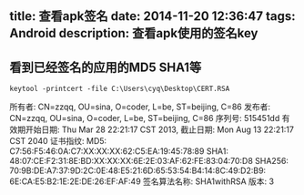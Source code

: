 title: 查看apk签名
date: 2014-11-20 12:36:47
tags: Android
description: 查看apk使用的签名key
---
## 看到已经签名的应用的MD5 SHA1等
```
keytool -printcert -file C:\Users\cyq\Desktop\CERT.RSA
```



所有者: CN=zzqq, OU=sina, O=coder, L=be, ST=beijing, C=86
发布者: CN=zzqq, OU=sina, O=coder, L=be, ST=beijing, C=86
序列号: 515451dd
有效期开始日期: Thu Mar 28 22:21:17 CST 2013, 截止日期: Mon Aug 13 22:21:17 CST
2040
证书指纹:
         MD5: C7:56:F5:46:0A:C7:XX:XX:XX:62:C5:EA:19:45:78:89
         SHA1: 48:07:CE:F2:31:8E:BD:XX:XX:XX:6E:2E:03:AF:62:FE:83:04:70:D8
         SHA256: 70:9B:DE:A7:37:9D:2C:0E:48:E5:21:6D:65:53:54:B4:14:8C:49:D2:B9:
6E:CA:E5:B2:1E:2E:DE:26:EF:AF:49
         签名算法名称: SHA1withRSA
         版本: 3


